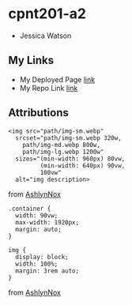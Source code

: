 # cpnt201-a2
- Jessica Watson

## My Links
- My Deployed Page [link](https://enyorose.github.io/cpnt201-a2/)
- My Repo Link [link](https://github.com/Enyorose/cpnt201-a2)

## Attributions
```
<img src="path/img-sm.webp"
  srcset="path/img-sm.webp 320w,
    path/img-md.webp 800w,
    path/img-lg.webp 1200w"
  sizes="(min-width: 960px) 80vw,
         (min-width: 640px) 90vw,
         100vw"
  alt="img description>
```
from [AshlynNox](https://github.com/lilyx13/srcset-demo-code)

```
.container {
  width: 90vw;
  max-width: 1920px;
  margin: auto;
}

img {
  display: block;
  width: 100%;
  margin: 3rem auto;
}
```
from [AshlynNox](https://sait-wbdv.github.io/fall-2021/assignments/cpnt201/assignment-2/)
